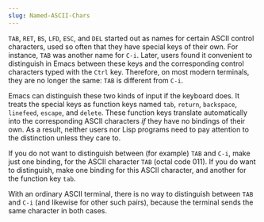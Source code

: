 ```yaml
---
slug: Named-ASCII-Chars
---
```


`TAB`, `RET`, `BS`, `LFD`, `ESC`, and `DEL` started out as names for certain ASCII control characters, used so often that they have special keys of their own. For instance, `TAB` was another name for `C-i`. Later, users found it convenient to distinguish in Emacs between these keys and the corresponding control characters typed with the `Ctrl` key. Therefore, on most modern terminals, they are no longer the same: `TAB` is different from `C-i`.

Emacs can distinguish these two kinds of input if the keyboard does. It treats the special keys as function keys named `tab`, `return`, `backspace`, `linefeed`, `escape`, and `delete`. These function keys translate automatically into the corresponding ASCII characters *if* they have no bindings of their own. As a result, neither users nor Lisp programs need to pay attention to the distinction unless they care to.

If you do not want to distinguish between (for example) `TAB` and `C-i`, make just one binding, for the ASCII character `TAB` (octal code 011). If you do want to distinguish, make one binding for this ASCII character, and another for the function key `tab`.

With an ordinary ASCII terminal, there is no way to distinguish between `TAB` and `C-i` (and likewise for other such pairs), because the terminal sends the same character in both cases.

